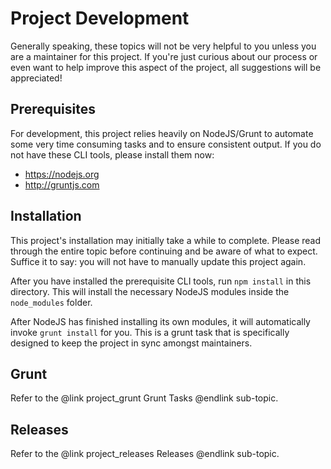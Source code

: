<!-- @defgroup -->
<!-- @summary Overview for maintaining and developing the Drupal Bootstrap project. -->
# Project Development

Generally speaking, these topics will not be very helpful to you unless you are
a maintainer for this project. If you're just curious about our process or even
want to help improve this aspect of the project, all suggestions will be
appreciated!

## Prerequisites
For development, this project relies heavily on NodeJS/Grunt to automate some
very time consuming tasks and to ensure consistent output. If you do not have
these CLI tools, please install them now:

* https://nodejs.org
* http://gruntjs.com

## Installation
This project's installation may initially take a while to complete. Please read
through the entire topic before continuing and be aware of what to expect.
Suffice it to say: you will not have to manually update this project again.

After you have installed the prerequisite CLI tools, run `npm install` in this
directory. This will install the necessary NodeJS modules inside the
`node_modules` folder.

After NodeJS has finished installing its own modules, it will automatically
invoke `grunt install` for you. This is a grunt task that is specifically
designed to keep the project in sync amongst maintainers.

## Grunt
Refer to the @link project_grunt Grunt Tasks @endlink sub-topic.


## Releases
Refer to the @link project_releases Releases @endlink sub-topic.
